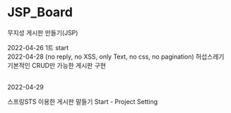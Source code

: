 # JSP_Board
무지성 게시판 만들기(JSP)

2022-04-26
1트 start
<br>
2022-04-28
(no reply, no XSS, only Text, no css, no pagination) 허섭스레기
기본적인 CRUD만 가능한 게시판 구현

<br>
2022-04-29
<p>스프링STS 이용한 게시판 말들기 Start - Project Setting</p>
